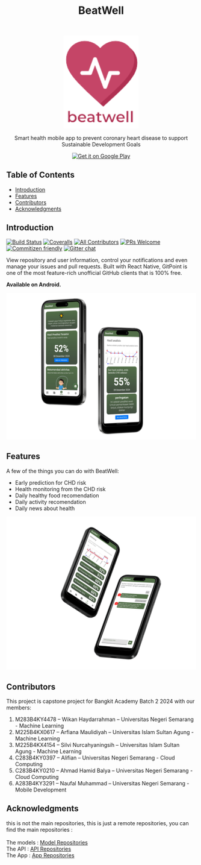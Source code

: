<h1 align="center"> BeatWell </h1> <br>
<p align="center">
  <a href="https://gitpoint.co/">
    <img alt="GitPoint" title="GitPoint" src="./logo.png" width="200">
  </a>
</p>

<p align="center">
  Smart health mobile app to prevent coronary heart disease to support
 Sustainable Development Goals
</p>
<p align="center">
  <a href="https://play.google.com/store/apps/details?id=com.gitpoint">
    <img alt="Get it on Google Play" title="Google Play" src="http://i.imgur.com/mtGRPuM.png" width="140">
  </a>
</p>

<!-- START doctoc generated TOC please keep comment here to allow auto update -->
<!-- DON'T EDIT THIS SECTION, INSTEAD RE-RUN doctoc TO UPDATE -->

## Table of Contents

- [Introduction](#introduction)
- [Features](#features)
- [Contributors](#contributors)
- [Acknowledgments](#acknowledgments)

<!-- END doctoc generated TOC please keep comment here to allow auto update -->

## Introduction

[![Build Status](https://img.shields.io/travis/gitpoint/git-point.svg?style=flat-square)](https://travis-ci.org/gitpoint/git-point)
[![Coveralls](https://img.shields.io/coveralls/github/gitpoint/git-point.svg?style=flat-square)](https://coveralls.io/github/gitpoint/git-point)
[![All Contributors](https://img.shields.io/badge/all_contributors-73-orange.svg?style=flat-square)](./CONTRIBUTORS.md)
[![PRs Welcome](https://img.shields.io/badge/PRs-welcome-brightgreen.svg?style=flat-square)](http://makeapullrequest.com)
[![Commitizen friendly](https://img.shields.io/badge/commitizen-friendly-brightgreen.svg?style=flat-square)](http://commitizen.github.io/cz-cli/)
[![Gitter chat](https://img.shields.io/badge/chat-on_gitter-008080.svg?style=flat-square)](https://gitter.im/git-point)

View repository and user information, control your notifications and even manage your issues and pull requests. Built with React Native, GitPoint is one of the most feature-rich unofficial GitHub clients that is 100% free.

**Available on Android.**

<p align="center">
  <img src = "./asset/mockup-1.png" width=700>
</p>

## Features

A few of the things you can do with BeatWell:

- Early prediction for CHD risk
- Health monitoring from the CHD risk
- Daily healthy food recomendation
- Daily activity recomendation
- Daily news about health

<p align="center">
  <img src = "./asset/mockup-2.png" width=700>
</p>

## Contributors

This project is capstone project for Bangkit Academy Batch 2 2024 with our members:

1. M283B4KY4478 – Wikan Haydarrahman – Universitas Negeri Semarang - Machine Learning 
2. M225B4KX0617 – Arfiana Maulidiyah – Universitas Islam Sultan Agung - Machine Learning 
3. M225B4KX4154 – Silvi Nurcahyaningsih – Universitas Islam Sultan Agung - Machine Learning 
4. C283B4KY0397 – Alifian – Universitas Negeri Semarang - Cloud Computing 
5. C283B4KY0210 – Ahmad Hamid Balya – Universitas Negeri Semarang - Cloud Computing 
6. A283B4KY3291  – Naufal Muhammad – Universitas Negeri Semarang - Mobile Development 


## Acknowledgments

this is not the main repositories, this is just a remote repositories, you can find the main repositories : <br> <br>
The models : <a href="https://github.com/Kannnnz/BeatWell-Models"> Model Repositories</a> <br>
The API : <a href="https://github.com/alif40550/BeatWell-API"> API Repositories </a> <br>
The App : <a href="https://github.com/nopal72/beatWell-apps "> App Repositories </a>
